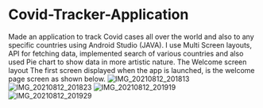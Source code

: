 # Covid-Tracker-Application
Made an application to track Covid cases all over the world and also to any specific countries using Android Studio (JAVA). I use Multi Screen layouts, API for fetching data, implemented search of various countries and also used Pie chart to show data in more artistic nature.
The Welcome screen layout
The first screen displayed when the app is launched, is the welcome page screen as shown below.
![IMG_20210812_201813](https://user-images.githubusercontent.com/74361880/129218656-978da5b0-3400-4288-91bf-06e37554e6d9.jpg)
![IMG_20210812_201823](https://user-images.githubusercontent.com/74361880/129218663-31940075-0cf3-4de9-980d-4de10e98fb90.jpg)
![IMG_20210812_201919](https://user-images.githubusercontent.com/74361880/129218675-ca3db2f5-ecaa-4a98-a7cf-dcd6c2389651.jpg)
![IMG_20210812_201929](https://user-images.githubusercontent.com/74361880/129218680-1560b681-be23-417b-88db-44dd3f3a2826.jpg)

